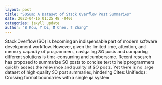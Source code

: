 ```yaml
--- 
layout: post 
title: "SOSum: A Dataset of Stack Overflow Post Summaries" 
date: 2022-04-16 01:25:48 -0400 
categories: jekyll update 
author: "B Kou, Y Di, M Chen, T Zhang" 
--- 
```

Stack Overflow (SO) is becoming an indispensable part of modern software development workflow. However, given the limited time, attention, and memory capacity of programmers, navigating SO posts and comparing different solutions is time-consuming and cumbersome. Recent research has proposed to summarize SO posts to concise text to help programmers quickly assess the relevance and quality of SO posts. Yet there is no large dataset of high-quality SO post summaries, hindering Cites: Unifiedqa: Crossing format boundaries with a single qa system